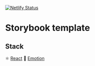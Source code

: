 [![Netlify Status](https://api.netlify.com/api/v1/badges/9310b1b8-5a19-4264-87f6-8b74f494eab4/deploy-status)](https://app.netlify.com/sites/storybook-template/deploys)

# Storybook template

## Stack

⚛️ [React](https://reactjs.org/)
💅 [Emotion](https://emotion.sh)
